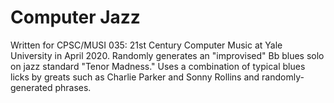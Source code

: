 # Computer Jazz
Written for CPSC/MUSI 035: 21st Century Computer Music at Yale University in April 2020.
Randomly generates an "improvised" Bb blues solo on jazz standard "Tenor Madness." Uses a combination of typical blues licks by greats such as Charlie Parker and Sonny Rollins and randomly-generated phrases.
